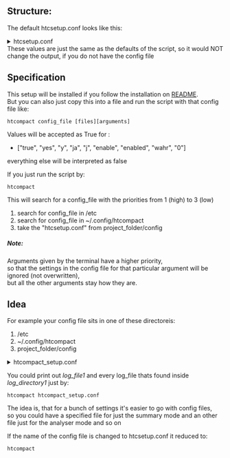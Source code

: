 ## Structure:

The default htcsetup.conf looks like this:
<details>
<summary>
htcsetup.conf
</summary>

```
# this is a comment
# the following lines represent the default htcompact config setup
# the [] represent sections and the lines below the corresponding attributes
# there is no need to specify all of them, but it doesn't hurt

[documents]
files = log_file1

[formats]
table_format = pretty
#       Available Types:
#       plain, simple, github, grid, fancy_grid, pipe,
#       orgtbl, rst, mediawiki, html, latex, latex_raw,
#       latex_booktabs, tsv, default: simple

[htc-files]
stdlog = .log
stderr = .err
stdout = .out

[show-more]
show_std_errors = no
show_std_output = no
show_std_warnings = no

[ignore]
ignore_allocated_resources = False
ignore_job_information = False
ignore_resources = False

[thresholds]
 # everything under 75% is considered "wasting sources"
low_usage = 0.75
# everything over 120%is considered "overusing sources"
bad_usage = 1.2

# be careful with this 
# [search]
# keywords = gpu
# extend = false
## if set, searches is extended with these keywords:
## [err, warn, exception, aborted, abortion, abnormal, fatal]

[features]
summarise = False
analyse = False
to_csv = False
reverse_dns_lookup = disabled
resolve_ip_to_hostname = no

```

</details>
These values are just the same as the defaults of the script,
so it would NOT change the output, if you do not have the config file

## Specification

This setup will be installed if you follow the installation on [README](https://jugit.fz-juelich.de/inm7/infrastructure/loony_tools/htcondor-summariser-script/-/blob/master/README.md). \
But you can also just copy this into a file and run the script with that config file like:
```
htcompact config_file [files][arguments]
```

Values will be accepted as True for :
- ["true", "yes", "y", "ja", "j", "enable", "enabled", "wahr", "0"] 

everything else will be interpreted as false

If you just run the script by:
```
htcompact
```
This will search for a config_file with the priorities from 1 (high) to 3 (low)

1. search for config_file in /etc
2. search for config_file in ~/.config/htcompact
3. take the "htcsetup.conf" from project_folder/config

##### Note:
Arguments given by the terminal have a higher priority,\
so that the settings in the config file for that particular argument will be ignored (not overwritten),\
but all the other arguments stay how they are.

## Idea

For example your config file sits in one of these directoreis:
1. /etc
2. ~/.config/htcompact
3. project_folder/config

<details>
<summary>
htcompact_setup.conf
</summary>

```
[documents]
files = log_file1 log_directory1

[htc-files]
stdlog = .log
stderr = .err
stdout = .out
```
</details>

You could print out *log_file1* and every log_file thats found inside *log_directory1* just by:
```
htcompact htcompact_setup.conf
```

The idea is, that for a bunch of settings it's easier to go with config files, \
so you could have a specified file for just the summary mode and an other file just for the analyser mode and so on

If the name of the config file is changed to htcsetup.conf it reduced to:
```
htcompact
```

